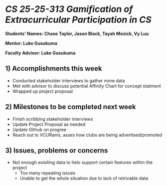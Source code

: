 # *CS 25-25-313 Gamification of Extracurricular Participation in CS*

**Students' Names: Chase Taylor, Jason Black, Tayah Mezick, Vy Luu**

**Mentor: Luke Gusukuma**

**Faculty Advisor: Luke Gusukuma**

## 1) Accomplishments this week ##
   - Conducted stakeholder interviews to gather more data
   - Met with advisor to discuss potential Affinity Chart for concept statment
   - Wrapped up project proposal 

## 2) Milestones to be completed next week ##
   - Finish scribbing stakeholder interviews 
   - Update Project Proposal as needed 
   - Update Github on progree
   - Reach out to VCURams, asses how clubs are being advertised/promoted 

## 3) Issues, problems or concerns ##
   - Not enough exisiting data to helo support certain features within the project 
      - Too many repeating issues
      - Unable to get the whole situation due to lack of retrivable data
   



